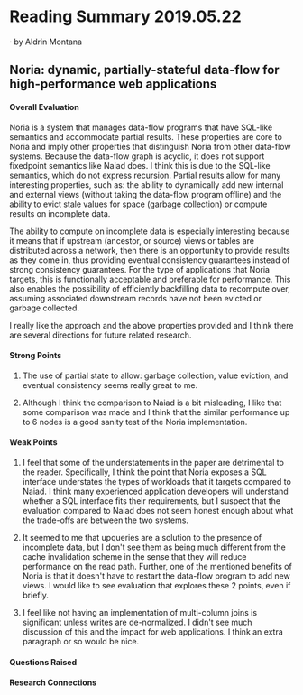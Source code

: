 # Reading Summary 2019.05.22

&middot; by Aldrin Montana

## Noria: dynamic, partially-stateful data-flow for high-performance web applications

#### Overall Evaluation

Noria is a system that manages data-flow programs that have SQL-like semantics and accommodate
partial results. These properties are core to Noria and imply other properties that distinguish
Noria from other data-flow systems. Because the data-flow graph is acyclic, it does not support
fixedpoint semantics like Naiad does. I think this is due to the SQL-like semantics, which do
not express recursion. Partial results allow for many interesting properties, such as: the ability
to dynamically add new internal and external views (without taking the data-flow program offline) and
the ability to evict stale values for space (garbage collection) or compute results on incomplete
data.

The ability to compute on incomplete data is especially interesting because it means that
if upstream (ancestor, or source) views or tables are distributed across a network, then
there is an opportunity to provide results as they come in, thus providing eventual consistency
guarantees instead of strong consistency guarantees. For the type of applications that Noria
targets, this is functionally acceptable and preferable for performance. This also enables the
possibility of efficiently backfilling data to recompute over, assuming associated downstream
records have not been evicted or garbage collected.

I really like the approach and the above properties provided and I think there are several directions
for future related research.

#### Strong Points

1. The use of partial state to allow: garbage collection, value eviction, and eventual consistency
seems really great to me.

2. Although I think the comparison to Naiad is a bit misleading, I like that some comparison was
made and I think that the similar performance up to 6 nodes is a good sanity test of the Noria
implementation.


#### Weak Points

1. I feel that some of the understatements in the paper are detrimental to the reader. Specifically,
I think the point that Noria exposes a SQL interface understates the types of workloads that it
targets compared to Naiad. I think many experienced application developers will understand whether
a SQL interface fits their requirements, but I suspect that the evaluation compared to Naiad does
not seem honest enough about what the trade-offs are between the two systems.

2. It seemed to me that upqueries are a solution to the presence of incomplete data, but I don't see
them as being much different from the cache invalidation scheme in the sense that they will reduce
performance on the read path. Further, one of the mentioned benefits of Noria is that it doesn't
have to restart the data-flow program to add new views. I would like to see evaluation that explores
these 2 points, even if briefly.

3. I feel like not having an implementation of multi-column joins is significant unless writes are
de-normalized. I didn't see much discussion of this and the impact for web applications. I think
an extra paragraph or so would be nice.

#### Questions Raised


#### Research Connections

